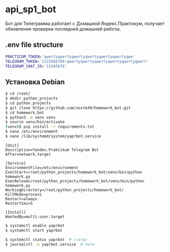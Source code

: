 # api_sp1_bot
Бот для Телеграмма работает с Домашкой Яндекс.Практикум, получает обновления проверки последней домашней работы.

## .env file structure
```bash
PRACTICUM_TOKEN='qwertyqwertyqwertyqwertyqwertyqwertyqwe'
TELEGRAM_TOKEN='1123456789:qwertyqwertyqwertyqwertyqwertyqwert'
TELEGRAM_CHAT_ID='12345678'
```

## Установка Debian
```bash
$ cd /root/
$ mkdir python_projects
$ cd python_projects
$ git clone https://github.com/xoste49/homework_bot.git
$ cd homework_bot
$ python3 -m venv venv
$ source venv/bin/activate
(venv)$ pip install -r requirements.txt
$ nano /etc/environment
$ nano /lib/systemd/system/yaprbot.service
```

```
[Unit]
Description=Yandex.Praktikum Telegram Bot
After=network.target

[Service]
EnvironmentFile=/etc/environment
ExecStart=/root/python_projects/homework_bot/venv/bin/python homework.py
ExecReload=/root/python_projects/homework_bot/venv/bin/python homework.py
WorkingDirectory=/root/python_projects/homework_bot/
KillMode=process
Restart=always
RestartSec=5

[Install]
WantedBy=multi-user.target
```

```bash
$ systemctl enable yaprbot
$ systemctl start yaprbot

$ systemctl status yaprbot  # статус
$ journalctl -u yaprbot.service  # логи
```
